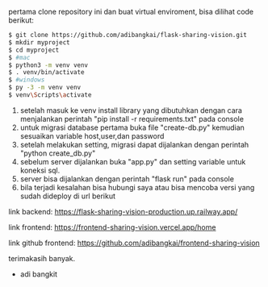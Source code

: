 pertama clone repository ini dan  buat virtual enviroment, bisa dilihat code berikut:

```bash
$ git clone https://github.com/adibangkai/flask-sharing-vision.git
$ mkdir myproject
$ cd myproject
$ #mac
$ python3 -m venv venv 
$ . venv/bin/activate
$ #windows
$ py -3 -m venv venv
$ venv\Scripts\activate
```

1. setelah masuk ke venv install library yang dibutuhkan dengan cara menjalankan perintah "pip install -r requirements.txt" pada console
2. untuk migrasi database pertama buka file "create-db.py" kemudian sesuaikan variable host,user,dan password 
3. setelah melakukan setting, migrasi dapat dijalankan dengan perintah "python create_db.py"
4. sebelum server dijalankan buka "app.py" dan setting variable untuk koneksi sql.
5. server bisa dijalankan dengan perintah "flask run" pada console
6. bila terjadi kesalahan bisa hubungi saya atau bisa mencoba versi yang sudah dideploy di url berikut

link backend: https://flask-sharing-vision-production.up.railway.app/

link frontend: https://frontend-sharing-vision.vercel.app/home

link github frontend: https://github.com/adibangkai/frontend-sharing-vision


terimakasih banyak. 

- adi bangkit
